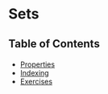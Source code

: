 <h1>Sets</h1>

<h2>Table of Contents</h2>
<div class="alert alert-block alert-info" style="margin-top: 20px">
  <ul>
    <li><a href="#properties">Properties</a></li>
    <li><a href="#indexing">Indexing</a></li>
    <li><a href="#exercises">Exercises</a></li>
  </ul>
</div>